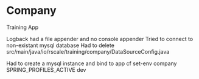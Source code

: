 # Company

Training App

Logback had a file appender and no console appender
Tried to connect to non-existant mysql database
Had to delete src/main/java/io/rscale/training/company/DataSourceConfig.java

Had to create a mysql instance and bind to app
cf set-env company SPRING_PROFILES_ACTIVE dev
